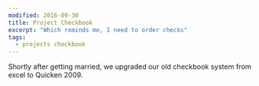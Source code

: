```yaml
---
modified: 2016-09-30
title: Project Checkbook
excerpt: "Which reminds me, I need to order checks"
tags:
  - projects checkbook
---
```


Shortly after getting married, we upgraded our old checkbook system from excel to Quicken 2009. 